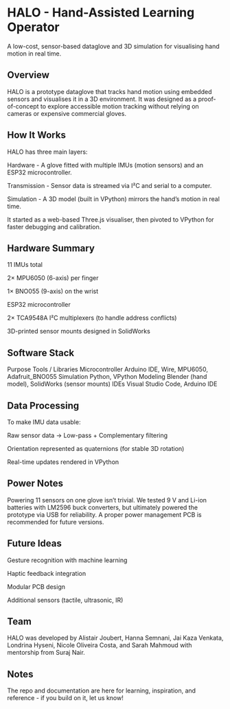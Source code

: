 # HALO - Hand-Assisted Learning Operator

A low-cost, sensor-based dataglove and 3D simulation for visualising hand motion in real time.

## Overview

HALO is a prototype dataglove that tracks hand motion using embedded sensors and visualises it in a 3D environment.
It was designed as a proof-of-concept to explore accessible motion tracking without relying on cameras or expensive commercial gloves.

## How It Works

HALO has three main layers:

Hardware - A glove fitted with multiple IMUs (motion sensors) and an ESP32 microcontroller.

Transmission - Sensor data is streamed via I²C and serial to a computer.

Simulation - A 3D model (built in VPython) mirrors the hand’s motion in real time.

It started as a web-based Three.js visualiser, then pivoted to VPython for faster debugging and calibration.

## Hardware Summary

11 IMUs total

2× MPU6050 (6-axis) per finger

1× BNO055 (9-axis) on the wrist

ESP32 microcontroller

2× TCA9548A I²C multiplexers (to handle address conflicts)

3D-printed sensor mounts designed in SolidWorks


## Software Stack
Purpose	Tools / Libraries
Microcontroller	Arduino IDE, Wire, MPU6050, Adafruit_BNO055
Simulation	Python, VPython
Modeling	Blender (hand model), SolidWorks (sensor mounts)
IDEs	Visual Studio Code, Arduino IDE
## Data Processing

To make IMU data usable:

Raw sensor data → Low-pass + Complementary filtering

Orientation represented as quaternions (for stable 3D rotation)

Real-time updates rendered in VPython

## Power Notes

Powering 11 sensors on one glove isn’t trivial.
We tested 9 V and Li-ion batteries with LM2596 buck converters, but ultimately powered the prototype via USB for reliability.
A proper power management PCB is recommended for future versions.

## Future Ideas

Gesture recognition with machine learning

Haptic feedback integration

Modular PCB design

Additional sensors (tactile, ultrasonic, IR)

## Team

HALO was developed by
Alistair Joubert, Hanna Semnani, Jai Kaza Venkata, Londrina Hyseni, Nicole Oliveira Costa, and Sarah Mahmoud
with mentorship from Suraj Nair.

## Notes
The repo and documentation are here for learning, inspiration, and reference - if you build on it, let us know!
